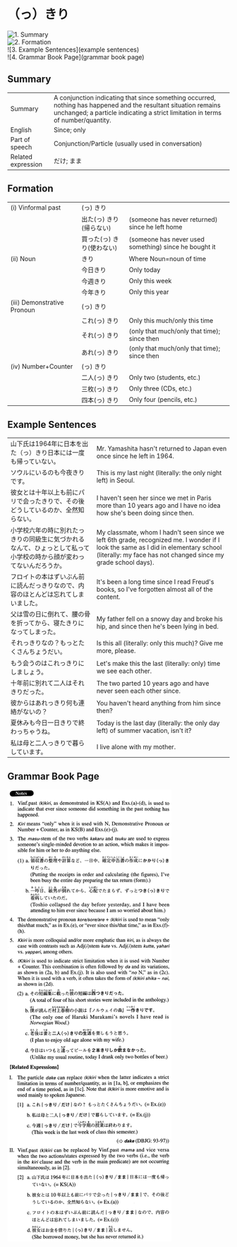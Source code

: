 # （っ）きり

![1. Summary](summary)<br>
![2. Formation](formation)<br>
![3. Example Sentences](example sentences)<br>
![4. Grammar Book Page](grammar book page)<br>


## Summary

<table><tr>   <td>Summary</td>   <td>A conjunction indicating that since something occurred, nothing has happened and the resultant situation remains unchanged; a particle indicating a strict limitation in terms of number/quantity.</td></tr><tr>   <td>English</td>   <td>Since; only</td></tr><tr>   <td>Part of speech</td>   <td>Conjunction/Particle (usually used in conversation)</td></tr><tr>   <td>Related expression</td>   <td>だけ; まま</td></tr></table>

## Formation

<table class="table"><tbody><tr class="tr head"><td class="td"><span class="numbers">(i)</span> <span class="bold">Vinformal past</span></td><td class="td"><span>(</span><span class="concept">っ</span><span>)</span> <span class="concept">きり</span></td><td class="td"></td></tr><tr class="tr"><td class="td"></td><td class="td"><span>出た(</span><span class="concept">っ</span><span>)</span> <span class="concept">きり</span><span>(帰らない)</span> </td><td class="td"><span>(someone has never returned) since he left home</span></td></tr><tr class="tr"><td class="td"></td><td class="td"><span>買った(</span><span class="concept">っ</span><span>)</span> <span class="concept">きり</span><span>(使わない)</span> </td><td class="td"><span>(someone has never used something) since he bought it</span></td></tr><tr class="tr head"><td class="td"><span class="numbers">(ii)</span> <span class="bold">Noun</span></td><td class="td"><span class="concept">きり</span></td><td class="td"><span>Where Noun=noun of time</span></td></tr><tr class="tr"><td class="td"></td><td class="td"><span>今日</span><span class="concept">きり</span></td><td class="td"><span>Only today</span></td></tr><tr class="tr"><td class="td"></td><td class="td"><span>今週</span><span class="concept">きり</span></td><td class="td"><span>Only this week</span></td></tr><tr class="tr"><td class="td"></td><td class="td"><span>今年</span><span class="concept">きり</span></td><td class="td"><span>Only this year</span></td></tr><tr class="tr head"><td class="td"><span class="numbers">(iii)</span> <span class="bold">Demonstrative Pronoun</span></td><td class="td"><span>(</span><span class="concept">っ</span><span>)</span> <span class="concept">きり</span></td><td class="td"></td></tr><tr class="tr"><td class="td"></td><td class="td"><span>これ(</span><span class="concept">っ</span><span>)</span> <span class="concept">きり</span></td><td class="td"><span>Only this much/only this time</span></td></tr><tr class="tr"><td class="td"></td><td class="td"><span>それ(</span><span class="concept">っ</span><span>)</span> <span class="concept">きり</span></td><td class="td"><span>(only that much/only that time); since then</span></td></tr><tr class="tr"><td class="td"></td><td class="td"><span>あれ(</span><span class="concept">っ</span><span>)</span> <span class="concept">きり</span></td><td class="td"><span>(only that much/only that time); since then</span></td></tr><tr class="tr head"><td class="td"><span class="numbers">(iv)</span> <span class="bold">Number+Counter</span></td><td class="td"><span>(</span><span class="concept">っ</span><span>)</span> <span class="concept">きり</span></td><td class="td"></td></tr><tr class="tr"><td class="td"></td><td class="td"><span>二人(</span><span class="concept">っ</span><span>)</span> <span class="concept">きり</span></td><td class="td"><span>Only two (students, etc.)</span> </td></tr><tr class="tr"><td class="td"></td><td class="td"><span>三枚(</span><span class="concept">っ</span><span>)</span> <span class="concept">きり</span></td><td class="td"><span>Only three (CDs, etc.)</span> </td></tr><tr class="tr"><td class="td"></td><td class="td"><span>四本(</span><span class="concept">っ</span><span>)</span> <span class="concept">きり</span></td><td class="td"><span>Only four (pencils, etc.)</span> </td></tr></tbody></table>

## Example Sentences

<table><tr>   <td>山下氏は1964年に日本を出た（っ）きり日本には一度も帰っていない。</td>   <td>Mr. Yamashita hasn't returned to Japan even once since he left in 1964.</td></tr><tr>   <td>ソウルにいるのも今夜きりです。</td>   <td>This is my last night (literally: the only night left) in Seoul.</td></tr><tr>   <td>彼女とは十年以上も前にパリで会ったきりで、その後どうしているのか、全然知らない。</td>   <td>I haven't seen her since we met in Paris more than 10 years ago and I have no idea how she's been doing since then.</td></tr><tr>   <td>小学校六年の時に別れたっきりの同級生に気づかれるなんて、ひょっとして私って小学校の時から顔が変わってないんだろうか。</td>   <td>My classmate, whom I hadn't seen since we left 6th grade, recognized me. I wonder if I look the same as I did in elementary school (literally: my face has not changed since my grade school days).</td></tr><tr>   <td>フロイトの本はずいぶん前に読んだっきりなので、内容のほとんどは忘れてしまいました。</td>   <td>It's been a long time since I read Freud's books, so I've forgotten almost all of the content.</td></tr><tr>   <td>父は雪の日に倒れて、腰の骨を折ってから、寝たきりになってしまった。</td>   <td>My father fell on a snowy day and broke his hip, and since then he's been lying in bed.</td></tr><tr>   <td>それっきりなの？もっとたくさんちょうだい。</td>   <td>Is this all (literally: only this much)? Give me more, please.</td></tr><tr>   <td>もう会うのはこれっきりにしましょう。</td>   <td>Let's make this the last (literally: only) time we see each other.</td></tr><tr>   <td>十年前に別れて二人はそれきりだった。</td>   <td>The two parted 10 years ago and have never seen each other since.</td></tr><tr>   <td>彼からはあれっきり何も連絡がないの？</td>   <td>You haven't heard anything from him since then?</td></tr><tr>   <td>夏休みも今日一日きりで終わっちゃうね。</td>   <td>Today is the last day (literally: the only day left) of summer vacation, isn't it?</td></tr><tr>   <td>私は母と二人っきりで暮らしています。</td>   <td>I live alone with my mother.</td></tr></table>

## Grammar Book Page

![](../img/Advanced(っ)きり.png)

